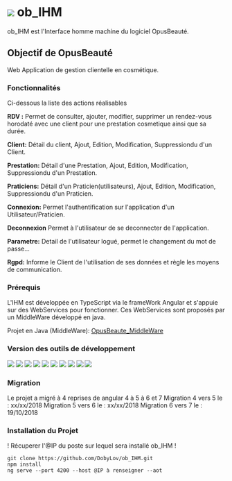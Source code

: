# ![](https://github.com/DobyLov/ob_IHM/blob/master/src/assets/Mini_4Git_OBLogoNoBkg.png) ob_IHM
ob_IHM est l'Interface homme machine du logiciel OpusBeauté.

## Objectif de OpusBeauté
 Web Application de gestion clientelle en cosmétique. 
 
 ### Fonctionnalités
 Ci-dessous la liste des actions réalisables 

 **RDV :** Permet de consulter, ajouter, modifier, supprimer un rendez-vous horodaté avec une client pour une prestation cosmetique ainsi que sa durée.
 
 **Client:** Détail du client, Ajout, Edition, Modification, Suppressiondu d'un Client.
 
 **Prestation:** Détail d'une Prestation, Ajout, Edition, Modification, Suppressiondu d'un Prestation.
 
 **Praticiens:** Détail d'un Praticien(utilisateurs), Ajout, Edition, Modification, Suppressiondu d'un Praticien.

 **Connexion:** Permet l'authentification sur l'application d'un Utilisateur/Praticien.
 
 **Deconnexion** Permet à l'utilisateur de se deconnecter de l'application.

 **Parametre:** Detail de l'utilisateur logué, permet le changement du mot de passe...

 **Rgpd:** Informe le Client de l'utilisation de ses données et règle les moyens de communication.

### Prérequis
L'IHM est développée en TypeScript via le frameWork Angular et s'appuie sur des WebServices pour fonctionner.
Ces WebServices sont proposés par un MiddleWare développé en java.

Projet en Java (MiddleWare): [OpusBeaute_MiddleWare](https://github.com/DobyLov/ob_IHM/blob/master/FBeaudeau_Soutenance_V16032019_VFinale05.pdf)

### Version des outils de développement
![](https://img.shields.io/badge/Node%20:-V%209.6.1-blue.svg) 
![](https://img.shields.io/badge/Angular%20:-V%207.0-blue.svg) 
![](https://img.shields.io/badge/Npm%20:-V%206.4.1-blue.svg) 
![](https://img.shields.io/badge/@Angular%20CLI%20:-V%207.0.1-blue.svg)
![](https://img.shields.io/badge/@Angular%20flex-layout%20:-V%207.0.0-beta.19-blue.svg)
![](https://img.shields.io/badge/Chrome%20:-V%2068.0.3440.106-blue.svg)
![](https://img.shields.io/badge/Angular%20CDK%20:-V%207.0.1-blue.svg) 
![](https://img.shields.io/badge/rxjs%20:-V%206.3.3-blue.svg)
![](https://img.shields.io/badge/webpack%20:-V%204.21.0-blue.svg) 
![](https://img.shields.io/badge/Typescript%20:-V%203.1.3-blue.svg)

### Migration
Le projet a migré à 4 reprises de angular 4 à 5 à 6 et 7
Migration 4 vers 5 le : xx/xx/2018
Migration 5 vers 6 le : xx/xx/2018
Migration 6 vers 7 le : 19/10/2018

### Installation du Projet
! Récuperer l'@IP du poste sur lequel sera installé ob_IHM !

    git clone https://github.com/DobyLov/ob_IHM.git
    npm install
    ng serve --port 4200 --host @IP à renseigner --aot
